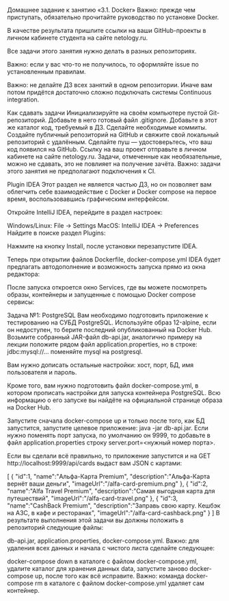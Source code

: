 Домашнее задание к занятию «3.1. Docker»
Важно: прежде чем приступать, обязательно прочитайте руководство по установке Docker.

В качестве результата пришлите ссылки на ваши GitHub-проекты в личном кабинете студента на сайте netology.ru.

Все задачи этого занятия нужно делать в разных репозиториях.

Важно: если у вас что-то не получилось, то оформляйте issue по установленным правилам.

Важно: не делайте ДЗ всех занятий в одном репозитории. Иначе вам потом придётся достаточно сложно подключать системы Continuous integration.

Как сдавать задачи
Инициализируйте на своём компьютере пустой Git-репозиторий.
Добавьте в него готовый файл .gitignore.
Добавьте в этот же каталог код, требуемый в ДЗ.
Сделайте необходимые коммиты.
Создайте публичный репозиторий на GitHub и свяжите свой локальный репозиторий с удалённым.
Сделайте пуш — удостоверьтесь, что ваш код появился на GitHub.
Ссылку на ваш проект отправьте в личном кабинете на сайте netology.ru.
Задачи, отмеченные как необязательные, можно не сдавать, это не повлияет на получение зачёта.
Важно: задачи этого занятия не предполагают подключения к CI.

Plugin IDEA
Этот раздел не является частью ДЗ, но он позволяет вам облегчить себе взаимодействие с Docker и Docker compose на первое время, воспользовавшись графическим интерфейсом.

Откройте IntelliJ IDEA, перейдите в раздел настроек:

Windows/Linux: File -> Settings
MacOS: IntelliJ IDEA -> Preferences
Найдите в поиске раздел Plugins:



Нажмите на кнопку Install, после установки перезапустите IDEA.

Теперь при открытии файлов Dockerfile, docker-compose.yml IDEA будет предлагать автодополнение и возможность запуска прямо из окна редактора:





После запуска откроется окно Services, где вы можете посмотреть образы, контейнеры и запущенные с помощью Docker compose сервисы:



Задача №1: PostgreSQL
Вам необходимо подготовить приложение к тестированию на СУБД PostgreSQL. Используйте образ 12-alpine, если он недоступен, то берите последний опубликованный на Docker Hub. Возьмите собранный JAR-файл db-api.jar, аналогично примеру на лекции положите рядом файл application.properties, но в строке: jdbc:mysql://... поменяйте mysql на postgresql.

Вам нужно дописать остальные настройки: хост, порт, БД, имя пользователя и пароль.

Кроме того, вам нужно подготовить файл docker-compose.yml, в котором прописать настройки для запуска контейнера PostgreSQL. Всю информацию о его запуске вы найдёте на официальной странице образа на Docker Hub.

Запустите сначала docker-compose up и только после того, как БД запустится, запустите целевое приложение: java -jar db-api.jar. Если нужно поменять порт запуска, по умолчанию он 9999, то добавьте в файл application.properties строку server.port=<нужный номер порта>.

Если вы сделали всё правильно, то приложение запустится и на GET http://localhost:9999/api/cards выдаст вам JSON с картами:

[ 
   { 
      "id":1,
      "name":"Альфа-Карта Premium",
      "description":"Альфа-Карта вернёт ваши деньги",
      "imageUrl":"/alfa-card-premium.png"
   },
   { 
      "id":2,
      "name":"Alfa Travel Premium",
      "description":"Самая выгодная карта для путешествий",
      "imageUrl":"/alfa-card-travel.png"
   },
   { 
      "id":3,
      "name":"CashBack Premium",
      "description":"Заправь свою карту. Кешбэк на АЗС, в кафе и ресторанах",
      "imageUrl":"/alfa-card-cashback.png"
   }
]
В результате выполнения этой задачи вы должны положить в репозиторий следующие файлы:

db-api.jar,
application.properties,
docker-compose.yml.
Важно: для удаления всех данных и начала с чистого листа сделайте следующее:

docker-compose down в каталоге с файлом docker-compose.yml,
удалите каталог для хранения данных data,
запустите заново docker-compose up, после того как всё исправите.
Важно: команда docker-compose rm в каталоге с файлом docker-compose.yml удаляет сам контейнер.
